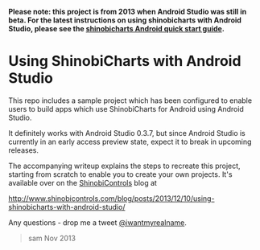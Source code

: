**Please note: this project is from 2013 when Android Studio was still in beta. For the latest instructions on using shinobicharts with Android Studio, please see the [shinobicharts Android quick start guide](https://www.shinobicontrols.com/developer/charts/quick-start-guide-android).**

# Using ShinobiCharts with Android Studio

This repo includes a sample project which has been configured to enable users to
build apps which use ShinobiCharts for Android using Android Studio.

It definitely works with Android Studio 0.3.7, but since Android Studio is currently
in an early access preview state, expect it to break in upcoming releases.

The accompanying writeup explains the steps to recreate this project, starting
from scratch to enable you to create your own projects. It's available over on
the [ShinobiControls](http://shinobicontrols.com/) blog at

http://www.shinobicontrols.com/blog/posts/2013/12/10/using-shinobicharts-with-android-studio/

Any questions - drop me a tweet [@iwantmyrealname](https://twitter.com/iwantmyrealname).

> sam
> Nov 2013
